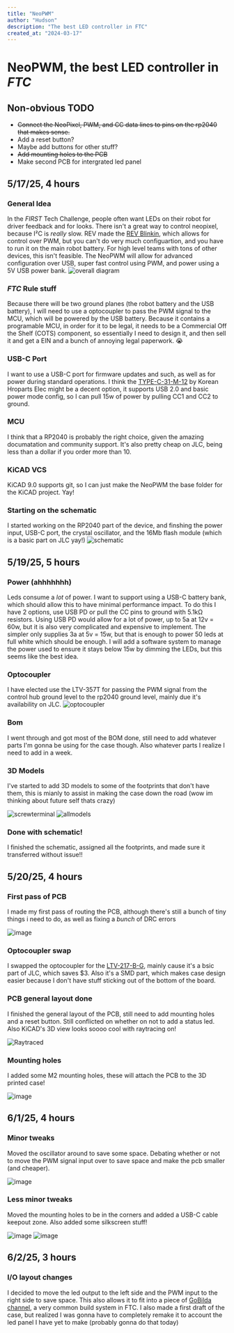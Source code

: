 ```yaml
---
title: "NeoPWM"
author: "Hudson"
description: "The best LED controller in FTC"
created_at: "2024-03-17"
---
```

# NeoPWM, the best LED controller in *FTC*
## Non-obvious TODO
- ~~Connect the NeoPixel, PWM, and CC data lines to pins on the rp2040 that makes sense.~~
- Add a reset button?
- Maybe add buttons for other stuff?
- ~~Add mounting holes to the PCB~~
- Make second PCB for intergrated led panel
## 5/17/25, 4 hours
### General Idea
In the *FIRST* Tech Challenge, people often want LEDs on their robot for driver feedback and for looks. There isn't a great way to control neopixel, because I²C is *really* slow. REV made the [REV Blinkin](https://www.revrobotics.com/rev-11-1105/), which allows for control over PWM, but you can't do very much configuartion, and you have to run it on the main robot battery. For high level teams with tons of other devices, this isn't feasible. The NeoPWM will allow for advanced configuration over USB, super fast control using PWM, and power using a 5V USB power bank. 
![overall diagram](https://github.com/user-attachments/assets/74077d70-7bf5-4275-93e0-2e6ccef1b2a3)
### *FTC* Rule stuff
Because there will be two ground planes (the robot battery and the USB battery), I will need to use a optocoupler to pass the PWM signal to the MCU, which will be powered by the USB battery. Because it contains a programable MCU, in order for it to be legal, it needs to be a Commercial Off the Shelf (COTS) component, so essentially I need to design it, and then sell it and get a EIN and a bunch of annoying legal paperwork. :sob:
### USB-C Port
I want to use a USB-C port for firmware updates and such, as well as for power during standard operations. I think the [TYPE-C-31-M-12](https://jlcpcb.com/partdetail/Korean_HropartsElec-TYPE_C_31_M12/C165948) by Korean Hroparts Elec might be a decent option, it supports USB 2.0 and basic power mode config, so I can pull 15w of power by pulling CC1 and CC2 to ground.
### MCU
I think that a RP2040 is probably the right choice, given the amazing documatation and community support. It's also pretty cheap on JLC, being less than a dollar if you order more than 10. 
### KiCAD VCS
KiCAD 9.0 supports git, so I can just make the NeoPWM the base folder for the KiCAD project. Yay!
### Starting on the schematic
I started working on the RP2040 part of the device, and finshing the power input, USB-C port, the crystal oscillator, and the 16Mb flash module (which is a basic part on JLC yay!)
![schematic](https://github.com/user-attachments/assets/0e8739b9-67ba-4f71-9daf-3cff128294e6)

## 5/19/25, 5 hours
### Power (ahhhhhhh)
Leds consume a *lot* of power. I want to support using a USB-C battery bank, which should allow this to have minimal performance impact. To do this I have 2 options, use USB PD or pull the CC pins to ground with 5.1kΩ resistors. Using USB PD would allow for a lot of power, up to 5a at 12v = 60w, but it is also very complicated and expensive to implement. The simpler only supplies 3a at 5v = 15w, but that is enough to power 50 leds at full white which should be enough. I will add a software system to manage the power used to ensure it stays below 15w by dimming the LEDs, but this seems like the best idea.
### Optocoupler
I have elected use the LTV-357T for passing the PWM signal from the control hub ground level to the rp2040 ground level, mainly due it's availability on JLC. 
![optocoupler](https://github.com/user-attachments/assets/d499cc51-6d9f-4778-af9e-94dad1f09c68)
### Bom
I went through and got most of the BOM done, still need to add whatever parts I'm gonna be using for the case though. Also whatever parts I realize I need to add in a week.
### 3D Models
I've started to add 3D models to some of the footprints that don't have them, this is mianly to assist in making the case down the road (wow im thinking about future self thats crazy)

![screwterminal](https://github.com/user-attachments/assets/5d45c454-17b1-40fa-977c-55b1701c48e1)
![allmodels](https://github.com/user-attachments/assets/bc9de72c-45de-476d-9b40-7bacfb570281)

### Done with schematic!
I finished the schematic, assigned all the footprints, and made sure it transferred without issue!!

## 5/20/25, 4 hours
### First pass of PCB
I made my first pass of routing the PCB, although there's still a bunch of tiny things i need to do, as well as fixing a *bunch* of DRC errors

![image](https://github.com/user-attachments/assets/26b21c0c-9c73-466a-99b1-3afce71a9fbc)
### Optocoupler swap
I swapped the optocoupler for the [LTV-217-B-G](https://jlcpcb.com/partdetail/liteon-LTV_217_BG/C115450), mainly cause it's a bsic part of JLC, which saves $3. Also it's a SMD part, which makes case design easier because I don't have stuff sticking out of the bottom of the board.

### PCB general layout done
I finished the general layout of the PCB, still need to add mounting holes and a reset button. Still conflicted on whether on not to add a status led. Also KiCAD's 3D view looks soooo cool with raytracing on!

![Raytraced](https://github.com/user-attachments/assets/551a68e3-29e7-4497-acdd-fe4dc3ea19b2)
### Mounting holes
I added some M2 mounting holes, these will attach the PCB to the 3D printed case!

![image](https://github.com/user-attachments/assets/7c372fe3-2e0d-49d4-ad55-1e4e39b13ece)

## 6/1/25, 4 hours
### Minor tweaks
Moved the oscillator around to save some space. Debating whether or not to move the PWM signal input over to save space and make the pcb smaller (and cheaper).

![image](https://github.com/user-attachments/assets/6e8caaf2-24d1-4860-9a69-20fd5fcf3fd2)
### Less minor tweaks
Moved the mounting holes to be in the corners and added a USB-C cable keepout zone. Also added some silkscreen stuff!

![image](https://github.com/user-attachments/assets/a24691cb-514c-4ae2-b4a2-62fc4fafbe69)
![image](https://github.com/user-attachments/assets/57ee492d-d664-4e66-9e65-057d21344e96)

## 6/2/25, 3 hours
### I/O layout changes
I decided to move the led output to the left side and the PWM input to the right side to save space. This also allows it to fit into a piece of [GoBilda channel](https://www.gobilda.com/1120-series-u-channel-1-hole-48mm-length/), a very common build system in FTC. I also made a first draft of the case, but realized I was gonna have to completely remake it to account the led panel I have yet to make (probably gonna do that today)